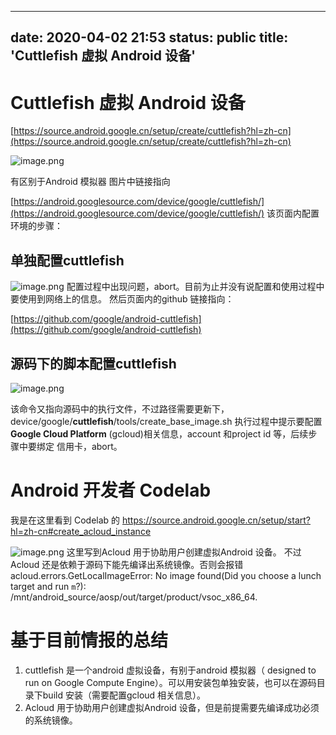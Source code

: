 
---
date: 2020-04-02 21:53
status: public
title: 'Cuttlefish 虚拟 Android 设备'
---

# Cuttlefish 虚拟 Android 设备

[https://source.android.google.cn/setup/create/cuttlefish?hl=zh-cn](https://source.android.google.cn/setup/create/cuttlefish?hl=zh-cn)

![image.png](https://codesimple-blog-images.oss-cn-hangzhou.aliyuncs.com/android/_image/cutfish_what.png)

有区别于Android 模拟器
图片中链接指向

[https://android.googlesource.com/device/google/cuttlefish/](https://android.googlesource.com/device/google/cuttlefish/)
该页面内配置环境的步骤：

## 单独配置cuttlefish

![image.png](https://codesimple-blog-images.oss-cn-hangzhou.aliyuncs.com/android/_image/cutfish_config.png)
配置过程中出现问题，abort。目前为止并没有说配置和使用过程中要使用到网络上的信息。
然后页面内的github 链接指向：

[https://github.com/google/android-cuttlefish](https://github.com/google/android-cuttlefish)

## 源码下的脚本配置cuttlefish
![image.png](https://codesimple-blog-images.oss-cn-hangzhou.aliyuncs.com/android/_image/cutfish_under_source.png)

该命令又指向源码中的执行文件，不过路径需要更新下，device/google/**cuttlefish**/tools/create_base_image.sh
执行过程中提示要配置**Google Cloud Platform** (gcloud)相关信息，account 和project id 等，后续步骤中要绑定 信用卡，abort。

# Android 开发者 Codelab

我是在这里看到 Codelab 的
https://source.android.google.cn/setup/start?hl=zh-cn#create_acloud_instance

![image.png](https://codesimple-blog-images.oss-cn-hangzhou.aliyuncs.com/android/_image/cutfish_Codlab.png)
这里写到Acloud 用于协助用户创建虚拟Android 设备。
不过Acloud 还是依赖于源码下能先编译出系统镜像。否则会报错
acloud.errors.GetLocalImageError: No image found(Did you choose a lunch target and run `m`?): /mnt/android_source/aosp/out/target/product/vsoc_x86_64.

# 基于目前情报的总结 

1. cuttlefish 是一个android 虚拟设备，有别于android 模拟器（ designed to run on Google Compute Engine）。可以用安装包单独安装，也可以在源码目录下build 安装（需要配置gcloud 相关信息）。
2. Acloud 用于协助用户创建虚拟Android 设备，但是前提需要先编译成功必须的系统镜像。
